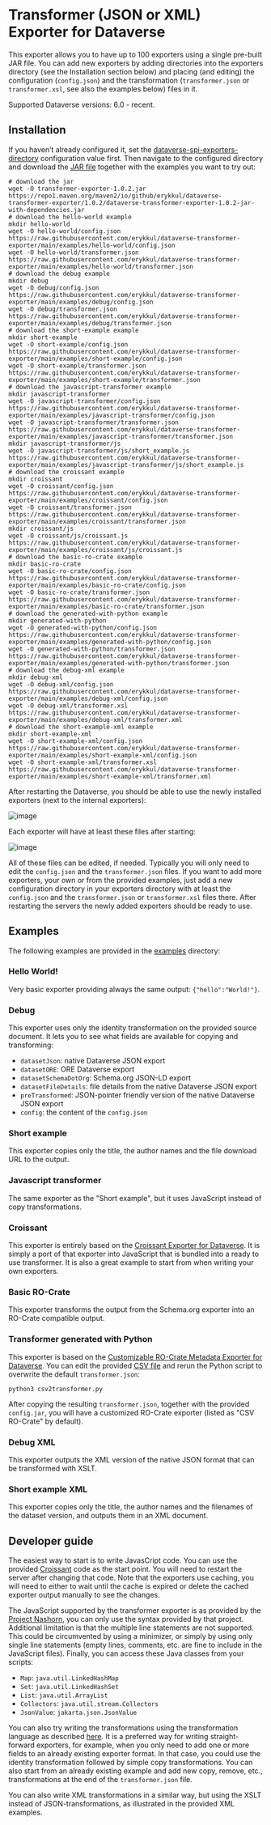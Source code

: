 # Transformer (JSON or XML) Exporter for Dataverse

This exporter allows you to have up to 100 exporters using a single pre-built JAR file. You can add new exporters by adding directories into the exporters directory (see the Installation section below) and placing (and editing) the configuration (`config.json`) and the transformation (`transformer.json` or `transformer.xsl`, see also the examples below) files in it.

Supported Dataverse versions: 6.0 - recent.

## Installation

If you haven’t already configured it, set the [dataverse-spi-exporters-directory](https://guides.dataverse.org/en/latest/installation/config.html#dataverse-spi-exporters-directory) configuration value first. Then navigate to the configured directory and download the [JAR file](https://repo1.maven.org/maven2/io/github/erykkul/dataverse-transformer-exporter/1.0.2/dataverse-transformer-exporter-1.0.2-jar-with-dependencies.jar) together with the examples you want to try out:

```shell
# download the jar
wget -O transformer-exporter-1.0.2.jar https://repo1.maven.org/maven2/io/github/erykkul/dataverse-transformer-exporter/1.0.2/dataverse-transformer-exporter-1.0.2-jar-with-dependencies.jar
# download the hello-world example
mkdir hello-world
wget -O hello-world/config.json https://raw.githubusercontent.com/erykkul/dataverse-transformer-exporter/main/examples/hello-world/config.json
wget -O hello-world/transformer.json https://raw.githubusercontent.com/erykkul/dataverse-transformer-exporter/main/examples/hello-world/transformer.json
# download the debug example
mkdir debug
wget -O debug/config.json https://raw.githubusercontent.com/erykkul/dataverse-transformer-exporter/main/examples/debug/config.json
wget -O debug/transformer.json https://raw.githubusercontent.com/erykkul/dataverse-transformer-exporter/main/examples/debug/transformer.json
# download the short-example example
mkdir short-example
wget -O short-example/config.json https://raw.githubusercontent.com/erykkul/dataverse-transformer-exporter/main/examples/short-example/config.json
wget -O short-example/transformer.json https://raw.githubusercontent.com/erykkul/dataverse-transformer-exporter/main/examples/short-example/transformer.json
# download the javascript-transformer example
mkdir javascript-transformer
wget -O javascript-transformer/config.json https://raw.githubusercontent.com/erykkul/dataverse-transformer-exporter/main/examples/javascript-transformer/config.json
wget -O javascript-transformer/transformer.json https://raw.githubusercontent.com/erykkul/dataverse-transformer-exporter/main/examples/javascript-transformer/transformer.json
mkdir javascript-transformer/js
wget -O javascript-transformer/js/short_example.js https://raw.githubusercontent.com/erykkul/dataverse-transformer-exporter/main/examples/javascript-transformer/js/short_example.js
# download the croissant example
mkdir croissant
wget -O croissant/config.json https://raw.githubusercontent.com/erykkul/dataverse-transformer-exporter/main/examples/croissant/config.json
wget -O croissant/transformer.json https://raw.githubusercontent.com/erykkul/dataverse-transformer-exporter/main/examples/croissant/transformer.json
mkdir croissant/js
wget -O croissant/js/croissant.js https://raw.githubusercontent.com/erykkul/dataverse-transformer-exporter/main/examples/croissant/js/croissant.js
# download the basic-ro-crate example
mkdir basic-ro-crate
wget -O basic-ro-crate/config.json https://raw.githubusercontent.com/erykkul/dataverse-transformer-exporter/main/examples/basic-ro-crate/config.json
wget -O basic-ro-crate/transformer.json https://raw.githubusercontent.com/erykkul/dataverse-transformer-exporter/main/examples/basic-ro-crate/transformer.json
# download the generated-with-python example
mkdir generated-with-python
wget -O generated-with-python/config.json https://raw.githubusercontent.com/erykkul/dataverse-transformer-exporter/main/examples/generated-with-python/config.json
wget -O generated-with-python/transformer.json https://raw.githubusercontent.com/erykkul/dataverse-transformer-exporter/main/examples/generated-with-python/transformer.json
# download the debug-xml example
mkdir debug-xml
wget -O debug-xml/config.json https://raw.githubusercontent.com/erykkul/dataverse-transformer-exporter/main/examples/debug-xml/config.json
wget -O debug-xml/transformer.xsl https://raw.githubusercontent.com/erykkul/dataverse-transformer-exporter/main/examples/debug-xml/transformer.xml
# download the short-example-xml example
mkdir short-example-xml
wget -O short-example-xml/config.json https://raw.githubusercontent.com/erykkul/dataverse-transformer-exporter/main/examples/short-example-xml/config.json
wget -O short-example-xml/transformer.xsl https://raw.githubusercontent.com/erykkul/dataverse-transformer-exporter/main/examples/short-example-xml/transformer.xml
```

After restarting the Dataverse, you should be able to use the newly installed exporters (next to the internal exporters):

![image](https://github.com/ErykKul/dataverse-transformer-exporter/assets/101262459/57241319-ce45-40b4-8777-401252f6c4d4)

Each exporter will have at least these files after starting:

![image](https://github.com/ErykKul/dataverse-transformer-exporter/assets/101262459/837405e1-4abe-4470-a9fe-0af3d1ee727d)

All of these files can be edited, if needed. Typically you will only need to edit the `config.json` and the `transformer.json` files. If you want to add more exporters, your own or from the provided examples, just add a new configuration directory in your exporters directory with at least the `config.json` and the `transformer.json` or `transformer.xsl` files there. After restarting the servers the newly added exporters should be ready to use.

## Examples

The following examples are provided in the [examples](/examples/) directory:

### Hello World!

Very basic exporter providing always the same output: `{"hello":"World!"}`.

### Debug

This exporter uses only the identity transformation on the provided source document. It lets you to see what fields are available for copying and transforming:
- `datasetJson`: native Dataverse JSON export
- `datasetORE`: ORE Dataverse export
- `datasetSchemaDotOrg`: Schema.org JSON-LD export
- `datasetFileDetails`: file details from the native Dataverse JSON export
- `preTransformed`: JSON-pointer friendly version of the native Dataverse JSON export
- `config`: the content of the `config.json`

### Short example

This exporter copies only the title, the author names and the file download URL to the output.

### Javascript transformer

The same exporter as the "Short example", but it uses JavaScript instead of copy transformations.

### Croissant

This exporter is entirely based on the [Croissant Exporter for Dataverse](https://github.com/gdcc/exporter-croissant). It is simply a port of that exporter into JavaScript that is bundled into a ready to use transformer. It is also a great example to start from when writing your own exporters.

### Basic RO-Crate

This exporter transforms the output from the Schema.org exporter into an RO-Crate compatible output.

### Transformer generated with Python

This exporter is based on the [Customizable RO-Crate Metadata Exporter for Dataverse](https://github.com/gdcc/exporter-ro-crate). You can edit the provided [CSV file](/examples/generated-with-python/dataverse2ro-crate.csv) and rerun the Python script to overwrite the default `transformer.json`:

```shell
python3 csv2transformer.py
```

After copying the resulting `transformer.json`, together with the provided `config.jar`, you will have a customized RO-Crate exporter (listed as "CSV RO-Crate" by default).

### Debug XML

This exporter outputs the XML version of the native JSON format that can be transformed with XSLT.

### Short example XML

This exporter copies only the title, the author names and the filenames of the dataset version, and outputs them in an XML document.

## Developer guide

The easiest way to start is to write JavasCript code. You can use the provided [Croissant](/examples/croissant/js/croissant.js) code as the start point. You will need to restart the server after changing that code. Note that the exporters use caching, you will need to either to wait until the cache is expired or delete the cached exporter output manually to see the changes.

The JavaScript supported by the transformer exporter is as provided by the [Project Nashorn](https://openjdk.org/projects/nashorn/), you can only use the syntax provided by that project. Additional limitation is that the multiple line statements are not supported. This could be circumvented by using a minimizer, or simply by using only single line statements (empty lines, comments, etc. are fine to include in the JavaScript files). Finally, you can access these Java classes from your scripts:
- `Map`: `java.util.LinkedHashMap`
- `Set`: `java.util.LinkedHashSet`
- `List`: `java.util.ArrayList`
- `Collectors`: `java.util.stream.Collectors`
- `JsonValue`: `jakarta.json.JsonValue`

You can also try writing the transformations using the transformation language as described [here](https://github.com/ErykKul/json-transformer). It is a preferred way for writing straight-forward exporters, for example, when you only need to add one or more fields to an already existing exporter format. In that case, you could use the identity transformation followed by simple copy transformations. You can also start from an already existing example and add new copy, remove, etc., transformations at the end of the `transformer.json` file.

You can also write XML transformations in a similar way, but using the XSLT instead of JSON-transformations, as illustrated in the provided XML examples.